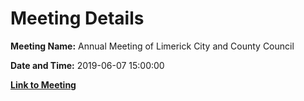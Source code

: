 # Meeting Details

**Meeting Name:** Annual Meeting of Limerick City and County Council

**Date and Time:** 2019-06-07 15:00:00

**[Link to Meeting](https://www.limerick.ie/council/whats-on/annual-meeting-limerick-city-and-county-council-3)**
